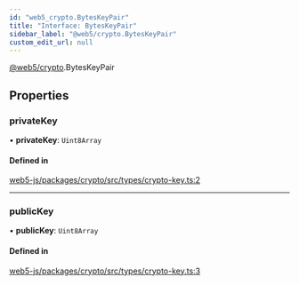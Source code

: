 ```yaml
---
id: "web5_crypto.BytesKeyPair"
title: "Interface: BytesKeyPair"
sidebar_label: "@web5/crypto.BytesKeyPair"
custom_edit_url: null
---
```


[@web5/crypto](../modules/web5_crypto.md).BytesKeyPair

## Properties

### privateKey

• **privateKey**: `Uint8Array`

#### Defined in

[web5-js/packages/crypto/src/types/crypto-key.ts:2](https://github.com/TBD54566975/web5-js/blob/ff920f5/packages/crypto/src/types/crypto-key.ts#L2)

___

### publicKey

• **publicKey**: `Uint8Array`

#### Defined in

[web5-js/packages/crypto/src/types/crypto-key.ts:3](https://github.com/TBD54566975/web5-js/blob/ff920f5/packages/crypto/src/types/crypto-key.ts#L3)
